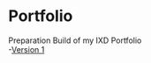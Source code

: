 # Portfolio
 Preparation Build of my IXD Portfolio
<br>
-[Version 1](https://peter-ixd-belfast.github.io/Portfolio/)

